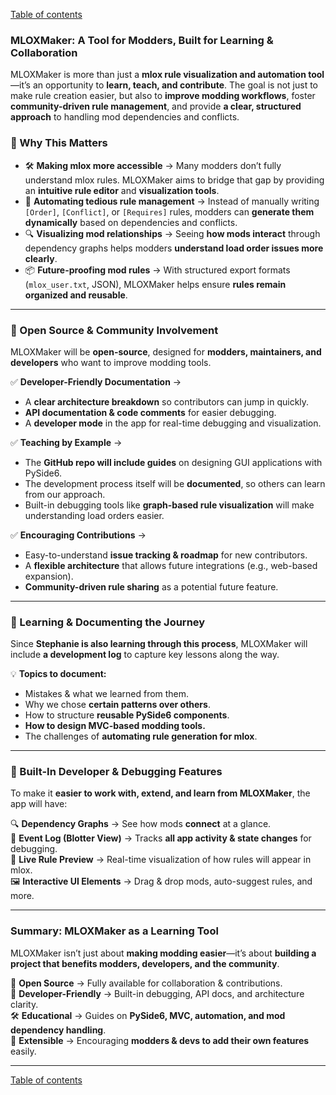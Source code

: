 
[Table of contents](index.md)


### **MLOXMaker: A Tool for Modders, Built for Learning & Collaboration**

MLOXMaker is more than just a **mlox rule visualization and automation tool**—it’s an opportunity to **learn, teach, and contribute**. The goal is not just to make rule creation easier, but also to **improve modding workflows**, foster **community-driven rule management**, and provide **a clear, structured approach** to handling mod dependencies and conflicts.

### **🔹 Why This Matters**
- 🛠 **Making mlox more accessible** → Many modders don’t fully understand mlox rules. MLOXMaker aims to bridge that gap by providing an **intuitive rule editor** and **visualization tools**.
- 🔄 **Automating tedious rule management** → Instead of manually writing `[Order]`, `[Conflict]`, or `[Requires]` rules, modders can **generate them dynamically** based on dependencies and conflicts.
- 🔍 **Visualizing mod relationships** → Seeing **how mods interact** through dependency graphs helps modders **understand load order issues more clearly**.
- 📦 **Future-proofing mod rules** → With structured export formats (`mlox_user.txt`, JSON), MLOXMaker helps ensure **rules remain organized and reusable**.

---

### **🔹 Open Source & Community Involvement**
MLOXMaker will be **open-source**, designed for **modders, maintainers, and developers** who want to improve modding tools.

✅ **Developer-Friendly Documentation** →  
- A **clear architecture breakdown** so contributors can jump in quickly.  
- **API documentation & code comments** for easier debugging.  
- A **developer mode** in the app for real-time debugging and visualization.  

✅ **Teaching by Example** →  
- The **GitHub repo will include guides** on designing GUI applications with PySide6.  
- The development process itself will be **documented**, so others can learn from our approach.  
- Built-in debugging tools like **graph-based rule visualization** will make understanding load orders easier.  

✅ **Encouraging Contributions** →  
- Easy-to-understand **issue tracking & roadmap** for new contributors.  
- A **flexible architecture** that allows future integrations (e.g., web-based expansion).  
- **Community-driven rule sharing** as a potential future feature.

---

### **🔹 Learning & Documenting the Journey**
Since **Stephanie is also learning through this process**, MLOXMaker will include **a development log** to capture key lessons along the way.

💡 **Topics to document:**  
- Mistakes & what we learned from them.  
- Why we chose **certain patterns over others**.  
- How to structure **reusable PySide6 components**.  
- **How to design MVC-based modding tools.**  
- The challenges of **automating rule generation for mlox**.  

---

### **🔹 Built-In Developer & Debugging Features**
To make it **easier to work with, extend, and learn from MLOXMaker**, the app will have:

🔍 **Dependency Graphs** → See how mods **connect** at a glance.  
📜 **Event Log (Blotter View)** → Tracks **all app activity & state changes** for debugging.  
📖 **Live Rule Preview** → Real-time visualization of how rules will appear in mlox.  
🖼 **Interactive UI Elements** → Drag & drop mods, auto-suggest rules, and more.  

---

### **Summary: MLOXMaker as a Learning Tool**
MLOXMaker isn’t just about **making modding easier**—it’s about **building a project that benefits modders, developers, and the community**.

🚀 **Open Source** → Fully available for collaboration & contributions.  
📖 **Developer-Friendly** → Built-in debugging, API docs, and architecture clarity.  
🛠 **Educational** → Guides on **PySide6, MVC, automation, and mod dependency handling**.  
🔎 **Extensible** → Encouraging **modders & devs to add their own features** easily.  

---

[Table of contents](index.md)
